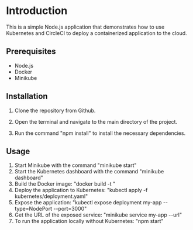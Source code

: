 # Introduction

This is a simple Node.js application that demonstrates how to use Kubernetes and CircleCI to deploy a containerized application to the cloud.

## Prerequisites

- Node.js
- Docker
- Minikube

## Installation

1. Clone the repository from Github.

2. Open the terminal and navigate to the main directory of the project.

3. Run the command "npm install" to install the necessary dependencies.

## Usage

1. Start Minikube with the command "minikube start"
2. Start the Kubernetes dashboard with the command "minikube dashboard"
3. Build the Docker image: "docker build -t <my-app>"
4. Deploy the application to Kubernetes: "kubectl apply -f kubernetes/deployment.yaml"
5. Expose the application: "kubectl expose deployment my-app --type=NodePort --port=3000"
6. Get the URL of the exposed service: "minikube service my-app --url"
7. To run the application locally without Kubernetes: "npm start"